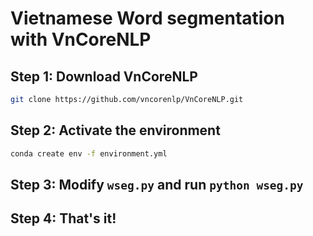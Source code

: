 # Vietnamese Word segmentation with VnCoreNLP

## Step 1: Download VnCoreNLP

```bash
git clone https://github.com/vncorenlp/VnCoreNLP.git
```

## Step 2: Activate the environment

```bash
conda create env -f environment.yml
```

## Step 3: Modify `wseg.py` and run `python wseg.py`

## Step 4: That's it!